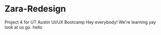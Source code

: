 # Zara-Redesign
Project 4 for UT Austin UI/UX Bootcamp
Hey everybody! We're learning yay look at us go. hello
